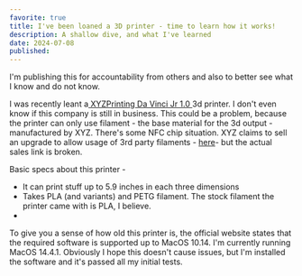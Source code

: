 ```yaml
---
favorite: true
title: I've been loaned a 3D printer - time to learn how it works!
description: A shallow dive, and what I've learned
date: 2024-07-08
published:
---
```


I'm publishing this for accountability from others and also to better see what I know and do not know. 

I was recently leant a[ XYZPrinting Da Vinci Jr 1.0 ](https://www.xyzprinting.com/en-US/product/da-vinci-jr-1-0)3d printer. 
I don't even know if this company is still in business. This could be a problem, because the printer can only use filament - the base material for the 3d output - manufactured by XYZ. There's some NFC chip situation.  XYZ claims to sell an upgrade to allow usage of 3rd party filaments - [here](https://xyzofficialweb.blob.core.windows.net/xyz-v3/download/Open_Smart_Tag.pdf)- but the actual sales link is broken. 

Basic specs about this printer - 
- It can print stuff up to 5.9 inches in each three dimensions
- Takes PLA (and variants) and PETG filament. The stock filament the printer came with is PLA, I believe. 
- 

To give you a sense of how old this printer is, the official website states that the required software is supported up to MacOS 10.14. I'm currently running MacOS 14.4.1. Obviously I hope this doesn't cause issues, but I'm installed the software and it's passed all my initial tests. 